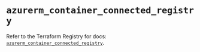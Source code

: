 # `azurerm_container_connected_registry`

Refer to the Terraform Registry for docs: [`azurerm_container_connected_registry`](https://registry.terraform.io/providers/hashicorp/azurerm/3.104.2/docs/resources/container_connected_registry).
